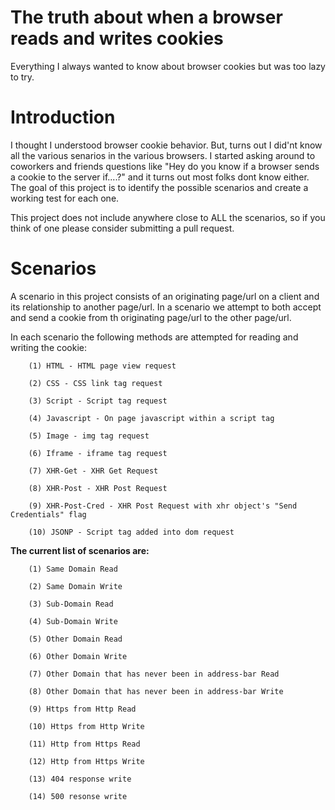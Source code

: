 The truth about when a browser reads and writes cookies
========================

Everything I always wanted to know about browser cookies but was too lazy to try.

Introduction
========================

I thought I understood browser cookie behavior. But, turns out I did'nt know all the various senarios in the various browsers. I started asking around to coworkers and friends questions like "Hey do you know if a browser sends a cookie to the server if....?" and it turns out most folks dont know either. The goal of this project is to identify the possible scenarios and create a working test for each one. 

This project does not include anywhere close to ALL the scenarios, so if you think of one please consider submitting a pull request.



Scenarios
=========================

A scenario in this project consists of an originating page/url on a client and its relationship to another page/url. In a scenario we attempt to both accept and send a cookie from th originating page/url to the other page/url.

In each scenario the following methods are attempted for reading and writing the cookie:


		(1) HTML - HTML page view request

		(2) CSS - CSS link tag request

		(3) Script - Script tag request

		(4) Javascript - On page javascript within a script tag

		(5) Image - img tag request

		(6) Iframe - iframe tag request

		(7) XHR-Get - XHR Get Request

		(8) XHR-Post - XHR Post Request

		(9) XHR-Post-Cred - XHR Post Request with xhr object's "Send Credentials" flag

		(10) JSONP - Script tag added into dom request



<strong>The current list of scenarios are:</strong>

		(1) Same Domain Read

		(2) Same Domain Write

		(3) Sub-Domain Read

		(4) Sub-Domain Write

		(5) Other Domain Read

		(6) Other Domain Write

		(7) Other Domain that has never been in address-bar Read

		(8) Other Domain that has never been in address-bar Write

		(9) Https from Http Read

		(10) Https from Http Write

		(11) Http from Https Read

		(12) Http from Https Write

		(13) 404 response write

		(14) 500 resonse write


